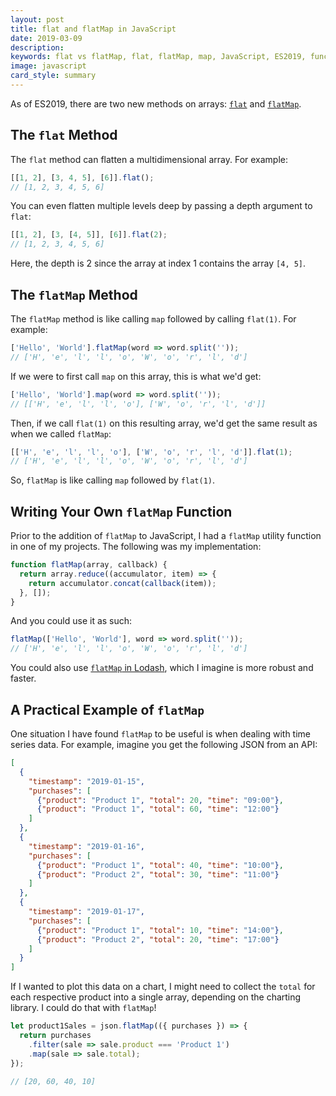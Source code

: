 ```yaml
---
layout: post
title: flat and flatMap in JavaScript
date: 2019-03-09
description:
keywords: flat vs flatMap, flat, flatMap, map, JavaScript, ES2019, functional programming
image: javascript
card_style: summary
---
```


As of ES2019, there are two new methods on arrays:  [`flat`](https://developer.mozilla.org/en-US/docs/Web/JavaScript/Reference/Global_Objects/Array/flat) and [`flatMap`](https://developer.mozilla.org/en-US/docs/Web/JavaScript/Reference/Global_Objects/Array/flatMap).

## The `flat` Method

The `flat` method can flatten a multidimensional array. For example:

```js
[[1, 2], [3, 4, 5], [6]].flat();
// [1, 2, 3, 4, 5, 6]
```

You can even flatten multiple levels deep by passing a depth argument to `flat`:

```js
[[1, 2], [3, [4, 5]], [6]].flat(2);
// [1, 2, 3, 4, 5, 6]
```

Here, the depth is 2 since the array at index 1 contains the array `[4, 5]`.

## The `flatMap` Method

The `flatMap` method is like calling `map` followed by calling `flat(1)`. For example:

```js
['Hello', 'World'].flatMap(word => word.split(''));
// ['H', 'e', 'l', 'l', 'o', 'W', 'o', 'r', 'l', 'd']
```

If we were to first call `map` on this array, this is what we'd get:

```js
['Hello', 'World'].map(word => word.split(''));
// [['H', 'e', 'l', 'l', 'o'], ['W', 'o', 'r', 'l', 'd']]
```

Then, if we call `flat(1)` on this resulting array, we'd get the same result as when we called `flatMap`:

```js
[['H', 'e', 'l', 'l', 'o'], ['W', 'o', 'r', 'l', 'd']].flat(1);
// ['H', 'e', 'l', 'l', 'o', 'W', 'o', 'r', 'l', 'd']
```

So, `flatMap` is like calling `map` followed by `flat(1)`.

## Writing Your Own `flatMap` Function

Prior to the addition of `flatMap` to JavaScript, I had a `flatMap` utility function in one of my projects. The following was my implementation:

```js
function flatMap(array, callback) {
  return array.reduce((accumulator, item) => {
    return accumulator.concat(callback(item));
  }, []);
}
```

And you could use it as such:

```js
flatMap(['Hello', 'World'], word => word.split(''));
// ['H', 'e', 'l', 'l', 'o', 'W', 'o', 'r', 'l', 'd']
```

You could also use [`flatMap` in Lodash](https://lodash.com/docs/4.17.11#flatMap), which I imagine is more robust and faster.

## A Practical Example of `flatMap`

One situation I have found `flatMap` to be useful is when dealing with time series data. For example, imagine you get the following JSON from an API:

```json
[
  {
    "timestamp": "2019-01-15",
    "purchases": [
      {"product": "Product 1", "total": 20, "time": "09:00"},
      {"product": "Product 1", "total": 60, "time": "12:00"}
    ]
  },
  {
    "timestamp": "2019-01-16",
    "purchases": [
      {"product": "Product 1", "total": 40, "time": "10:00"},
      {"product": "Product 2", "total": 30, "time": "11:00"}
    ]
  },
  {
    "timestamp": "2019-01-17",
    "purchases": [
      {"product": "Product 1", "total": 10, "time": "14:00"},
      {"product": "Product 2", "total": 20, "time": "17:00"}
    ]
  }
]
```

If I wanted to plot this data on a chart, I might need to collect the `total` for each respective product into a single array, depending on the charting library. I could do that with `flatMap`!

```js
let product1Sales = json.flatMap(({ purchases }) => {
  return purchases
    .filter(sale => sale.product === 'Product 1')
    .map(sale => sale.total);
});

// [20, 60, 40, 10]
```
